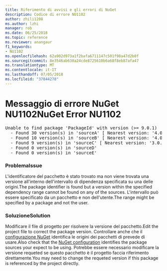 ```yaml
---
title: Riferimento di avvisi e gli errori di NuGet
description: Codice di errore NU1102
author: zhili1208
ms.author: lzhi
manager: rob
ms.date: 06/25/2018
ms.topic: reference
ms.reviewer: anangaur
f1_keywords:
- NU1102
ms.openlocfilehash: 62a902d973a1f2bafa6711147c501f98a47d2b0f
ms.sourcegitcommit: 8e3546ab630a24cde8725610b6a68f8eb87afa47
ms.translationtype: MT
ms.contentlocale: it-IT
ms.lasthandoff: 07/05/2018
ms.locfileid: "37844278"
---
```

# <a name="nuget-error-nu1102"></a><span data-ttu-id="8c07d-103">Messaggio di errore NuGet NU1102</span><span class="sxs-lookup"><span data-stu-id="8c07d-103">NuGet Error NU1102</span></span>

<pre>Unable to find package 'PackageId' with version (>= 9.0.1)<br/>  - Found 30 version(s) in 'sourceA' [ Nearest version: '4.0.0' ]<br/>  - Found 10 version(s) in 'sourceB' [ Nearest version: '4.0.0-rc-2129' ]<br/>  - Found 9 version(s) in 'sourceC' [ Nearest version: '3.0.0-beta-00032' ]<br/>  - Found 0 version(s) in 'sourceD'<br/>  - Found 0 version(s) in 'sourceE'</pre>

### <a name="issue"></a><span data-ttu-id="8c07d-104">Problema</span><span class="sxs-lookup"><span data-stu-id="8c07d-104">Issue</span></span>
<span data-ttu-id="8c07d-105">L'identificatore del pacchetto è stato trovato ma non viene trovata una versione all'interno dell'intervallo di dipendenza specificata su una delle origini.</span><span class="sxs-lookup"><span data-stu-id="8c07d-105">The package identifier is found but a version within the specified dependency range cannot be found on any of the sources.</span></span> <span data-ttu-id="8c07d-106">L'intervallo può essere specificato da un pacchetto e non dell'utente.</span><span class="sxs-lookup"><span data-stu-id="8c07d-106">The range might be specified by a package and not the user.</span></span>

### <a name="solution"></a><span data-ttu-id="8c07d-107">Soluzione</span><span class="sxs-lookup"><span data-stu-id="8c07d-107">Solution</span></span>
<span data-ttu-id="8c07d-108">Modificare il file di progetto per risolvere la versione del pacchetto.</span><span class="sxs-lookup"><span data-stu-id="8c07d-108">Edit the project file to correct the package version.</span></span> <span data-ttu-id="8c07d-109">Controllare anche che il [configurazione NuGet](../../consume-packages/Configuring-NuGet-Behavior.md) identifica le origini dei pacchetti di prevede di usare.</span><span class="sxs-lookup"><span data-stu-id="8c07d-109">Also check that the [NuGet configuration](../../consume-packages/Configuring-NuGet-Behavior.md) identifies the package sources your expect to be using.</span></span> <span data-ttu-id="8c07d-110">Potrebbe essere necessario modificare la versione requeted se questo pacchetto è il progetto faccia riferimento direttamente.</span><span class="sxs-lookup"><span data-stu-id="8c07d-110">You may need to change the requeted version if this package is referenced by the project directly.</span></span>
